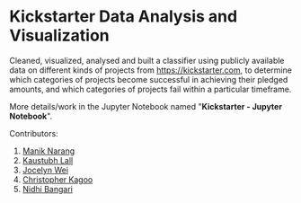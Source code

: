 # Kickstarter Data Analysis and Visualization
Cleaned, visualized, analysed and built a classifier using publicly available
data on different kinds of projects from https://kickstarter.com, to determine
which categories of projects become successful in achieving their pledged amounts,
and which categories of projects fail within a particular timeframe.

More details/work in the Jupyter Notebook named "<b>Kickstarter - Jupyter Notebook</b>".

Contributors:
  1. [Manik Narang](http://maniknarang.me)
  2. [Kaustubh Lall](klall@ucsd.edu)
  3. [Jocelyn Wei](jsw033@ucsd.edu)
  4. [Christopher Kagoo](ckagoo@ucsd.edu)
  5. [Nidhi Bangari](nbangari@ucsd.edu)
